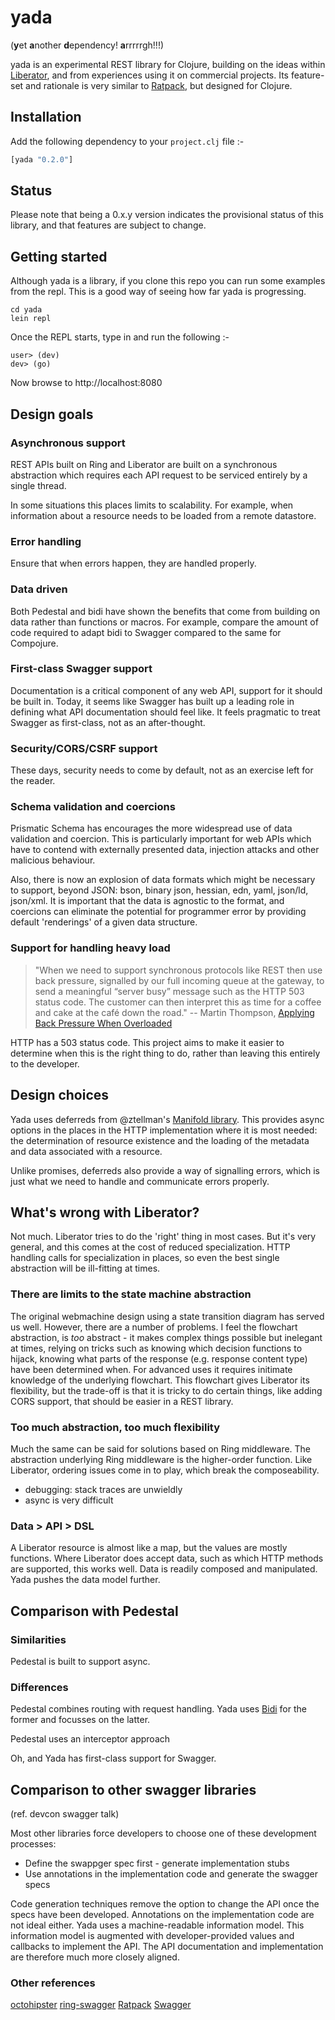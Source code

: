 # yada

(<b>y</b>et <b>a</b>nother <b>d</b>ependency! <b>a</b>rrrrrgh!!!)

yada is an experimental REST library for Clojure, building on the ideas
within [Liberator](http://clojure-liberator.github.io/liberator/), and
from experiences using it on commercial projects. Its feature-set and
rationale is very similar to [Ratpack](http://www.ratpack.io/), but
designed for Clojure.

## Installation

Add the following dependency to your `project.clj` file :-

```clojure
[yada "0.2.0"]
```

## Status

Please note that being a 0.x.y version indicates the provisional status
of this library, and that features are subject to change.

## Getting started

Although yada is a library, if you clone this repo you can run some
examples from the repl. This is a good way of seeing how far yada is
progressing.

```
cd yada
lein repl
```

Once the REPL starts, type in and run the following :-

```
user> (dev)
dev> (go)
```

Now browse to http://localhost:8080

## Design goals

### Asynchronous support

REST APIs built on Ring and Liberator are built on a synchronous
abstraction which requires each API request to be serviced entirely by a
single thread.

In some situations this places limits to scalability. For example, when
information about a resource needs to be loaded from a remote datastore.

### Error handling

Ensure that when errors happen, they are handled properly.

### Data driven

Both Pedestal and bidi have shown the benefits that come from building
on data rather than functions or macros. For example, compare the amount
of code required to adapt bidi to Swagger compared to the same for
Compojure.

### First-class Swagger support

Documentation is a critical component of any web API, support for it
should be built in. Today, it seems like Swagger has built up a leading
role in defining what API documentation should feel like. It feels
pragmatic to treat Swagger as first-class, not as an after-thought.

### Security/CORS/CSRF support

These days, security needs to come by default, not as an exercise left
for the reader.

### Schema validation and coercions

Prismatic Schema has encourages the more widespread use of data
validation and coercion. This is particularly important for web APIs
which have to contend with externally presented data, injection attacks
and other malicious behaviour.

Also, there is now an explosion of data formats which might be necessary
to support, beyond JSON: bson, binary json, hessian, edn, yaml, json/ld,
json/xml. It is important that the data is agnostic to the format, and
coercions can eliminate the potential for programmer error by providing
default 'renderings' of a given data structure.

### Support for handling heavy load

> "When we need to support synchronous protocols like REST then use back pressure, signalled by our full incoming queue at the gateway, to send a meaningful “server busy” message such as the HTTP 503 status code.  The customer can then interpret this as time for a coffee and cake at the café down the road."
-- Martin Thompson, [Applying Back Pressure When Overloaded](http://mechanical-sympathy.blogspot.co.uk/2012/05/apply-back-pressure-when-overloaded.html)

HTTP has a 503 status code. This project aims to make it easier to
determine when this is the right thing to do, rather than leaving this
entirely to the developer.

## Design choices

Yada uses deferreds from @ztellman's
[Manifold library](https://github.com/ztellman/manifold). This provides
async options in the places in the HTTP implementation where it is most
needed: the determination of resource existence and the loading of the
metadata and data associated with a resource.

Unlike promises, deferreds also provide a way of signalling errors,
which is just what we need to handle and communicate errors properly.

## What's wrong with Liberator?

Not much. Liberator tries to do the 'right' thing in most cases. But
it's very general, and this comes at the cost of reduced
specialization. HTTP handling calls for specialization in places, so
even the best single abstraction will be ill-fitting at times.

### There are limits to the state machine abstraction

The original webmachine design using a state transition diagram has
served us well. However, there are a number of problems. I feel the
flowchart abstraction,  is _too_ abstract - it makes complex things
possible but inelegant at times, relying on tricks such as knowing which
decision functions to hijack, knowing what parts of the response
(e.g. response content type) have been determined when. For advanced
uses it requires initimate knowledge of the underlying flowchart. This
flowchart gives Liberator its flexibility, but the trade-off is that it
is tricky to do certain things, like adding CORS support, that should be
easier in a REST library.

### Too much abstraction, too much flexibility

Much the same can be said for solutions based on Ring middleware. The
abstraction underlying Ring middleware is the higher-order
function. Like Liberator, ordering issues come in to play, which break
the composeability.

- debugging: stack traces are unwieldly
- async is very difficult

### Data > API > DSL

A Liberator resource is almost like a map, but the values are mostly
functions. Where Liberator does accept data, such as which HTTP methods
are supported, this works well. Data is readily composed and
manipulated. Yada pushes the data model further.

## Comparison with Pedestal

### Similarities

Pedestal is built to support async.

### Differences

Pedestal combines routing with request handling. Yada uses
[Bidi](https://github.com/juxt/bidi) for the former and focusses on the
latter.

Pedestal uses an interceptor approach

Oh, and Yada has first-class support for Swagger.

## Comparison to other swagger libraries

(ref. devcon swagger talk)

Most other libraries force developers to choose one of these development processes:

* Define the swappger spec first - generate implementation stubs
* Use annotations in the implementation code and generate the swagger specs

Code generation techniques remove the option to change the API once the specs have been developed. Annotations on the implementation code are not ideal either. Yada uses a machine-readable information model. This information model is augmented with developer-provided values and callbacks to implement the API. The API documentation and implementation are therefore much more closely aligned.

### Other references

[octohipster](https://github.com/myfreeweb/octohipster)
[ring-swagger](https://github.com/metosin/ring-swagger)
[Ratpack](https://ratpack.io)
[Swagger](https://swagger.io)
